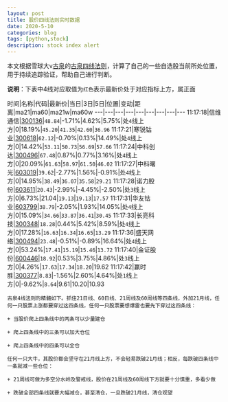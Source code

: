 ```yaml
---
layout: post
title: 股价四线法则实时数据
date: 2020-5-10
categories: blog
tags: [python,stock]
description: stock index alert
---
```



本文根据雪球大v[古泉](https://xueqiu.com/u/7148646888)的[古泉四线法则](https://xueqiu.com/7148646888/130498192)，计算了自己的一些自选股当前所处位置，用于持续追踪验证，帮助自己进行判断。

**说明**：下表中4线对应取值为`红色`表示最新价处于对应指标上方，属正面

时间|名称|代码|最新价|当日|3日|5日|位置|变动|距离|ma21|ma60|ma21w|ma60w
---|---|---|---|---|---|---|---|---
11:17:18|信维通信|[300136](https://xueqiu.com/S/SZ300136)|`48.84`|-1.71%|4.62%|5.75%|处`4`线上方|0|18.19%|`45.20`|`41.35`|`42.60`|`36.96`
11:17:21|寒锐钴业|[300618](https://xueqiu.com/S/SZ300618)|`62.12`|-0.70%|0.13%|14.49%|处`4`线上方|0|14.42%|`53.11`|`50.73`|`56.69`|`57.66`
11:17:24|中科创达|[300496](https://xueqiu.com/S/SZ300496)|`67.48`|0.87%|0.77%|3.16%|处`4`线上方|0|20.09%|`61.63`|`58.97`|`61.50`|`46.02`
11:17:27|中科曙光|[603019](https://xueqiu.com/S/SH603019)|`39.62`|-2.77%|1.56%|-0.91%|处`4`线上方|0|14.95%|`38.49`|`36.07`|`35.58`|`29.21`
11:17:28|诺力股份|[603611](https://xueqiu.com/S/SH603611)|`20.43`|-2.99%|-4.45%|-2.50%|处`3`线上方|0|6.73%|21.04|`19.13`|`19.13`|`17.57`
11:17:31|华友钴业|[603799](https://xueqiu.com/S/SH603799)|`38.79`|-2.05%|1.93%|14.05%|处`4`线上方|0|15.09%|`34.66`|`33.87`|`36.41`|`30.45`
11:17:33|长亮科技|[300348](https://xueqiu.com/S/SZ300348)|`18.28`|0.44%|5.42%|8.59%|处`4`线上方|0|17.28%|`16.63`|`16.34`|`16.65`|`13.29`
11:17:36|盛天网络|[300494](https://xueqiu.com/S/SZ300494)|`23.48`|-0.51%|-0.89%|16.64%|处`4`线上方|0|53.24%|`17.41`|`15.19`|`15.46`|`13.72`
11:17:40|金证股份|[600446](https://xueqiu.com/S/SH600446)|`18.92`|0.53%|3.75%|4.86%|处`3`线上方|0|4.26%|`17.63`|`17.34`|`18.20`|19.62
11:17:42|赢时胜|[300377](https://xueqiu.com/S/SZ300377)|`8.83`|-1.56%|2.60%|4.64%|处`1`线上方|0|-9.62%|`8.64`|9.61|10.20|10.93

```
古泉4线法则的精髓如下。抓住21日线、60日线、21周线及60周线等四条线，外加21月线，任何一只股票上涨都要穿过这四条线，任何一只股票要想爆雷也要先下穿过这四条线：

+ 当股价爬上四条线中的两条可以少量建仓

+ 爬上四条线中的三条可以加大仓位

+ 爬上四条线中的四条可以全仓

任何一只大牛，其股价都会坚守在21月线上方，不会轻易跌破21月线；相反，每跌破四条线中一条就减一些仓位：

+ 21周线可做为多空分水岭及警戒线，股价在21周线及60周线下方就要十分慎重，多看少做

+ 跌破全部四条线就要大幅减仓，甚至清仓，一旦跌破21月线，清仓观望
```